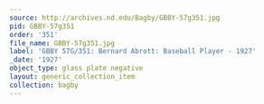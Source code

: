 ```yaml
---
source: http://archives.nd.edu/Bagby/GBBY-57g351.jpg
pid: GBBY-57g351
order: '351'
file_name: GBBY-57g351.jpg
label: 'GBBY 57G/351: Bernard Abrott: Baseball Player - 1927'
_date: '1927'
object_type: glass plate negative
layout: generic_collection_item
collection: bagby
---
```

